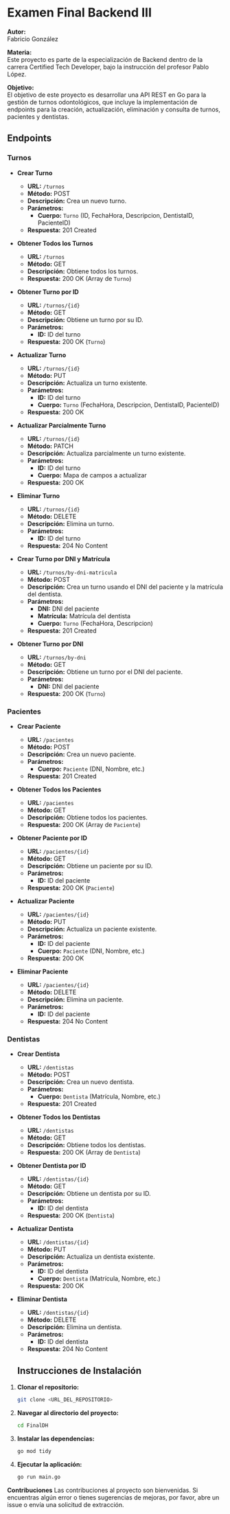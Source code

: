 # Examen Final Backend III

**Autor:**  
Fabricio González

**Materia:**  
Este proyecto es parte de la especialización de Backend dentro de la carrera Certified Tech Developer, bajo la instrucción del profesor Pablo López.

**Objetivo:**  
El objetivo de este proyecto es desarrollar una API REST en Go para la gestión de turnos odontológicos, que incluye la implementación de endpoints para la creación, actualización, eliminación y consulta de turnos, pacientes y dentistas.

## Endpoints

### Turnos

- **Crear Turno**
  - **URL:** `/turnos`
  - **Método:** POST
  - **Descripción:** Crea un nuevo turno.
  - **Parámetros:**
    - **Cuerpo:** `Turno` (ID, FechaHora, Descripcion, DentistaID, PacienteID)
  - **Respuesta:** 201 Created

- **Obtener Todos los Turnos**
  - **URL:** `/turnos`
  - **Método:** GET
  - **Descripción:** Obtiene todos los turnos.
  - **Respuesta:** 200 OK (Array de `Turno`)

- **Obtener Turno por ID**
  - **URL:** `/turnos/{id}`
  - **Método:** GET
  - **Descripción:** Obtiene un turno por su ID.
  - **Parámetros:**
    - **ID:** ID del turno
  - **Respuesta:** 200 OK (`Turno`)

- **Actualizar Turno**
  - **URL:** `/turnos/{id}`
  - **Método:** PUT
  - **Descripción:** Actualiza un turno existente.
  - **Parámetros:**
    - **ID:** ID del turno
    - **Cuerpo:** `Turno` (FechaHora, Descripcion, DentistaID, PacienteID)
  - **Respuesta:** 200 OK

- **Actualizar Parcialmente Turno**
  - **URL:** `/turnos/{id}`
  - **Método:** PATCH
  - **Descripción:** Actualiza parcialmente un turno existente.
  - **Parámetros:**
    - **ID:** ID del turno
    - **Cuerpo:** Mapa de campos a actualizar
  - **Respuesta:** 200 OK

- **Eliminar Turno**
  - **URL:** `/turnos/{id}`
  - **Método:** DELETE
  - **Descripción:** Elimina un turno.
  - **Parámetros:**
    - **ID:** ID del turno
  - **Respuesta:** 204 No Content

- **Crear Turno por DNI y Matrícula**
  - **URL:** `/turnos/by-dni-matricula`
  - **Método:** POST
  - **Descripción:** Crea un turno usando el DNI del paciente y la matrícula del dentista.
  - **Parámetros:**
    - **DNI:** DNI del paciente
    - **Matrícula:** Matrícula del dentista
    - **Cuerpo:** `Turno` (FechaHora, Descripcion)
  - **Respuesta:** 201 Created

- **Obtener Turno por DNI**
  - **URL:** `/turnos/by-dni`
  - **Método:** GET
  - **Descripción:** Obtiene un turno por el DNI del paciente.
  - **Parámetros:**
    - **DNI:** DNI del paciente
  - **Respuesta:** 200 OK (`Turno`)

### Pacientes

- **Crear Paciente**
  - **URL:** `/pacientes`
  - **Método:** POST
  - **Descripción:** Crea un nuevo paciente.
  - **Parámetros:**
    - **Cuerpo:** `Paciente` (DNI, Nombre, etc.)
  - **Respuesta:** 201 Created

- **Obtener Todos los Pacientes**
  - **URL:** `/pacientes`
  - **Método:** GET
  - **Descripción:** Obtiene todos los pacientes.
  - **Respuesta:** 200 OK (Array de `Paciente`)

- **Obtener Paciente por ID**
  - **URL:** `/pacientes/{id}`
  - **Método:** GET
  - **Descripción:** Obtiene un paciente por su ID.
  - **Parámetros:**
    - **ID:** ID del paciente
  - **Respuesta:** 200 OK (`Paciente`)

- **Actualizar Paciente**
  - **URL:** `/pacientes/{id}`
  - **Método:** PUT
  - **Descripción:** Actualiza un paciente existente.
  - **Parámetros:**
    - **ID:** ID del paciente
    - **Cuerpo:** `Paciente` (DNI, Nombre, etc.)
  - **Respuesta:** 200 OK

- **Eliminar Paciente**
  - **URL:** `/pacientes/{id}`
  - **Método:** DELETE
  - **Descripción:** Elimina un paciente.
  - **Parámetros:**
    - **ID:** ID del paciente
  - **Respuesta:** 204 No Content

### Dentistas

- **Crear Dentista**
  - **URL:** `/dentistas`
  - **Método:** POST
  - **Descripción:** Crea un nuevo dentista.
  - **Parámetros:**
    - **Cuerpo:** `Dentista` (Matrícula, Nombre, etc.)
  - **Respuesta:** 201 Created

- **Obtener Todos los Dentistas**
  - **URL:** `/dentistas`
  - **Método:** GET
  - **Descripción:** Obtiene todos los dentistas.
  - **Respuesta:** 200 OK (Array de `Dentista`)

- **Obtener Dentista por ID**
  - **URL:** `/dentistas/{id}`
  - **Método:** GET
  - **Descripción:** Obtiene un dentista por su ID.
  - **Parámetros:**
    - **ID:** ID del dentista
  - **Respuesta:** 200 OK (`Dentista`)

- **Actualizar Dentista**
  - **URL:** `/dentistas/{id}`
  - **Método:** PUT
  - **Descripción:** Actualiza un dentista existente.
  - **Parámetros:**
    - **ID:** ID del dentista
    - **Cuerpo:** `Dentista` (Matrícula, Nombre, etc.)
  - **Respuesta:** 200 OK

- **Eliminar Dentista**
  - **URL:** `/dentistas/{id}`
  - **Método:** DELETE
  - **Descripción:** Elimina un dentista.
  - **Parámetros:**
    - **ID:** ID del dentista
  - **Respuesta:** 204 No Content

  ## Instrucciones de Instalación

1. **Clonar el repositorio:**

    ```sh
    git clone <URL_DEL_REPOSITORIO>
    ```

2. **Navegar al directorio del proyecto:**

    ```sh
    cd FinalDH
    ```

3. **Instalar las dependencias:**

    ```sh
    go mod tidy
    ```

4. **Ejecutar la aplicación:**

    ```sh
    go run main.go
    ```

**Contribuciones** 
Las contribuciones al proyecto son bienvenidas. Si encuentras algún error o tienes sugerencias de mejoras, por favor, abre un issue o envía una solicitud de extracción.